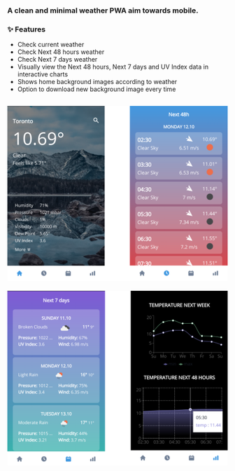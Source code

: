 ### A clean and minimal weather PWA aim towards mobile.

### :sparkles: Features

- Check current weather
- Check Next 48 hours weather
- Check Next 7 days weather
- Visually view the Next 48 hours, Next 7 days and UV Index data in interactive charts
- Shows home background images according to weather
- Option to download new background image every time 

[![weatherx app screenshot](readme/screenshots-1.png "WeatherX App Screenshot")](https://weatherx-abdulsamad.netlify.app)
---
[![weatherx app screenshot](readme/screenshots-2.png "WeatherX App Screenshot")](https://weatherx-abdulsamad.netlify.app)
